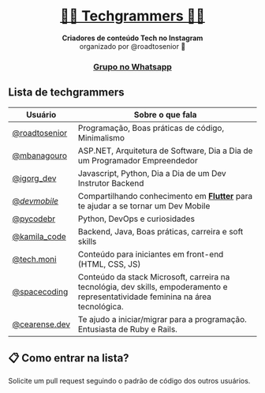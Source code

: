 <h1 align="center">
  <a href="#">
   👨‍💻 Techgrammers 👩‍💻
  </a>
</h1>

<p align="center">
  <strong>Criadores de conteúdo Tech no Instagram</strong><br>
  organizado por @roadtosenior 🚀
</p>

<h3 align="center">
  <a href="https://api.whatsapp.com/send?phone=5551983043447&text=Ol%C3%A1!%20Gostaria%20de%20entrar%20no%20grupo%20Techgrammers">Grupo no Whatsapp</a>
</h3>

## Lista de techgrammers

Usuário | Sobre o que fala
------------ | -------
<a href="https://www.instagram.com/roadtosenior/">@roadtosenior</a> | Programação, Boas práticas de código, Minimalismo
<a href="https://www.instagram.com/mbanagouro/">@mbanagouro</a> | ASP.NET, Arquitetura de Software, Dia a Dia de um Programador Empreendedor
<a href="https://www.instagram.com/igorg_dev/">@igorg_dev</a> | Javascript, Python, Dia a Dia de um Dev Instrutor Backend
<a href="https://www.instagram.com/_devmobile/">@_devmobile_</a> | Compartilhando conhecimento em <strong><a href="https://flutter.dev/">Flutter</a></strong> para te ajudar a se tornar um Dev Mobile
<a href="https://www.instagram.com/pycodebr/">@pycodebr</a> | Python, DevOps e curiosidades
<a href="https://www.instagram.com/kamila_code/">@kamila_code</a> | Backend, Java, Boas práticas, carreira e soft skills
<a href="https://www.instagram.com/tech.moni/">@tech.moni</a> | Conteúdo para iniciantes em front-end (HTML, CSS, JS)
<a href="https://www.instagram.com/spacecoding/">@spacecoding</a> | Conteúdo da stack Microsoft, carreira na tecnológia, dev skills, empoderamento e representatividade feminina na área tecnológica.
<a href="https://www.instagram.com/cearense.dev/">@cearense.dev</a> | Te ajudo a iniciar/migrar para a programação. Entusiasta de Ruby e Rails.

## 📋 Como entrar na lista?

Solicite um pull request seguindo o padrão de código dos outros usuários.
